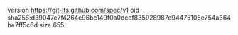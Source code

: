 version https://git-lfs.github.com/spec/v1
oid sha256:d39047c7f4264c96bc149f0a0dcef835928987d94475105e754a364be7ff5c6d
size 655
